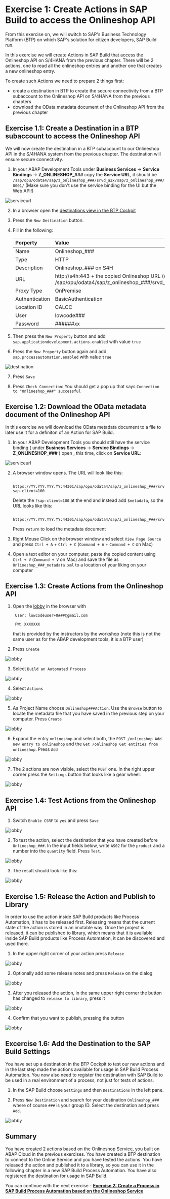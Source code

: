 # Exercise 1: Create Actions in SAP Build to access the Onlineshop API

From this exercise on, we will switch to SAP's Business Technology Platform (BTP) on which SAP's solution for citizen developers, SAP Build run.

In this exercise we will create Actions in SAP Build that access the Onlineshop API on S/4HANA from the previous chapter. There will be 2 actions, one to read all the onlineshop entries and another one that creates a new onlineshop entry. 

To create such Actions we need to prepare 2 things first:
- create a destination in BTP to create the secure connectivity from a BTP subaccount to the Onlineshop API on S/4HANA from the previous chapters
- download the OData metadata document of the Onlineshop API from the previous chapter

## Exercise 1.1: Create a Destination in a BTP subaccount to access the Onlineshop API

We will now create the destination in a BTP subaccount to our Onlineshop API in the S/4HANA system from the previous chapter. The destination will ensure secure connectivity.

1. In your ABAP Development Tools under **Business Services** -> **Service Bindings** -> **Z_ONLINESHOP_###** copy the **Service URL**, it should be `/sap/opu/odata4/sap/z_onlineshop_###/srvd_a2x/sap/z_onlineshop_###/0001/` (Make sure you don't use the service binding for the UI but the Web API!)

![serviceurl](images/105.png)

2. In a browser open the [destinations view in the BTP Cockpit](https://emea.cockpit.btp.cloud.sap/cockpit/#/globalaccount/47ae62c5-c35b-48a4-99b1-eee46b5b62bf/subaccount/f65e327c-d9e9-44cd-8d7b-e4e7ea8db474/destinations)

3. Press the `New Destination` button.

4. Fill in the following:

    |  Porperty   | Value |
    |  :------------- | :------------- |
    |  Name   | Onlineshop_### |
    |  Type   | HTTP |
    |  Description   | Onlineshop_### on S4H |
    |  URL   | http://s4h:443 + the copied Onlineshop URL (e.g. /sap/opu/odata4/sap/z_onlineshop_###/srvd_a2x/sap/z_onlineshop_###/0001/) |
    |  Proxy Type   | OnPremise |
    |  Authentication   | BasicAuthentication |
    |  Location ID   | CALCC |
    |  User   | lowcode### |
    |  Password   | ######xx |

5. Then press the `New Property` button and add 
`sap.applicationdevelopment.actions.enabled` with value `true`

6. Press the `New Property` button again and add 
`sap.processautomation.enabled` with value `true`

![destination](images/100.png)

7. Press `Save`

8. Press `Check Connection`: You should get a pop up that says `Connection to "Onlineshop_###" successful`

## Exercise 1.2: Download the OData metadata document of the Onlineshop API

In this exercise we will download the OData metadata document to a file to later use it for a definiton of an Action for SAP Build.

1. In your ABAP Development Tools you should still have the service binding ( under **Business Services** -> **Service Bindings** -> **Z_ONLINESHOP_###** ) open , this time, click on **Service URL**:

![serviceurl](images/110.png)

2. A browser window opens. The URL will look like this: 

        https://YY.YYY.YYY.YY:44301/sap/opu/odata4/sap/z_onlineshop_###/srvd_a2x/sap/z_onlineshop_###/0001/?sap-client=100

    Delete the `?sap-client=100` at the end and instead add `$metadata`, so the URL looks like this:

        https://YY.YYY.YYY.YY:44301/sap/opu/odata4/sap/z_onlineshop_###/srvd_a2x/sap/z_onlineshop_###/0001/$metadata

    Press `return` to load the metadata document

4. Right Mouse Click on the browser window and select `View Page Source` and press `Ctrl + A` + `Ctrl + C` (`Command + A` + `Command + C` on Mac) 

5. Open a text editor on your computer, paste the copied content using `Ctrl + V` (`Command + V` on Mac) and save the file as `Onlineshop_###_metadata.xml` to a location of your liking on your computer

## Exercise 1.3: Create Actions from the Onlineshop API

1. Open the [lobby](https://lcapteched.eu10.build.cloud.sap/lobby) in the browser with

        User: lowcodeuser+0###@gmail.com
    
        PW: XXXXXXX

    that is provided by the instructors by the workshop (note this is not the same user as for the ABAP development tools, it is a BTP user)

2. Press `Create`

![lobby](images/150.png)

3. Select `Build an Automated Process`

![lobby](images/155.png)

4. Select `Actions`

![lobby](images/160.png)

5. As Project Name choose `Onlineshop###Action`. Use the `Browse` button to locate the metadata file that you have saved in the previous step on your computer. Press `Create` 

![lobby](images/165.png)

6. Expand the entry `onlineshop` and select both, the `POST /onlineshop Add new entry to onlineshop` and the `Get /onlineshop Get entities from onlineshop`. Press `Add`

![lobby](images/170.png)

7. The 2 actions are now visible, select the `POST` one. In the right upper corner press the `Settings` button that looks like a gear wheel.

![lobby](images/180.png)

## Exercise 1.4: Test Actions from the Onlineshop API

1. Switch `Enable CSRF` to `yes` and press `Save`

![lobby](images/185.png)

2. To test the action, select the destination that you have created before `Onlineshop_###`. In the input fields below, write `AS02` for the `product` and a number into the `quantity` field. Press `Test`.

![lobby](images/190.png)

3. The result should look like this:

![lobby](images/195.png)

## Exercise 1.5: Release the Action and Publish to Library

In order to use the action inside SAP Build products like Process Automation, it has to be released first. Releasing means that the current state of the action is stored in an imutable way. Once the project is released, it can be published to library, which means that it is available inside SAP Build products like Process Automation, it can be discovered and used there.

1. In the upper right corner of your action press `Release`

![lobby](images/200.png)

2. Optionally add some release notes and press `Release` on the dialog

![lobby](images/205.png)

3. After you released the action, in the same upper right corner the button has changed to `release to library`, press it 

![lobby](images/210.png)

4. Confirm that you want to publish, pressing the button

![lobby](images/215.png)

## Excercise 1.6: Add the Destination to the SAP Build Settings

You have set up a destination in the BTP Cockpit to test our new actions and in the last step made the actions available for usage in SAP Build Process Automation. You now also need to register the destination with SAP Build to be used in a real environment of a process, not just for tests of actions.

1. In the SAP Build choose `Settings` and then `Destinations` in the left pane.

2. Press `New Destination` and search for your destination `Onlineshop_###` where of course `###` is your group ID. Select the destination and press `Add`.

![lobby](images/90.png)

## Summary  
 
You have created 2 actions based on the Onlineshop Service, you built on ABAP Cloud in the previous exercises. You have created a BTP destination to connect to the Online Service and you have tested the actions. You have released the action and published it to a library, so you can use it in the following chapter in a new SAP Build Process Automation. You have also registered the destination for usage in SAP Build. 
 
You can continue with the next exercise - **[Exercise 2: Create a Process in SAP Build Process Automation based on the Onlineshop Service](../ex2/README.md)**
